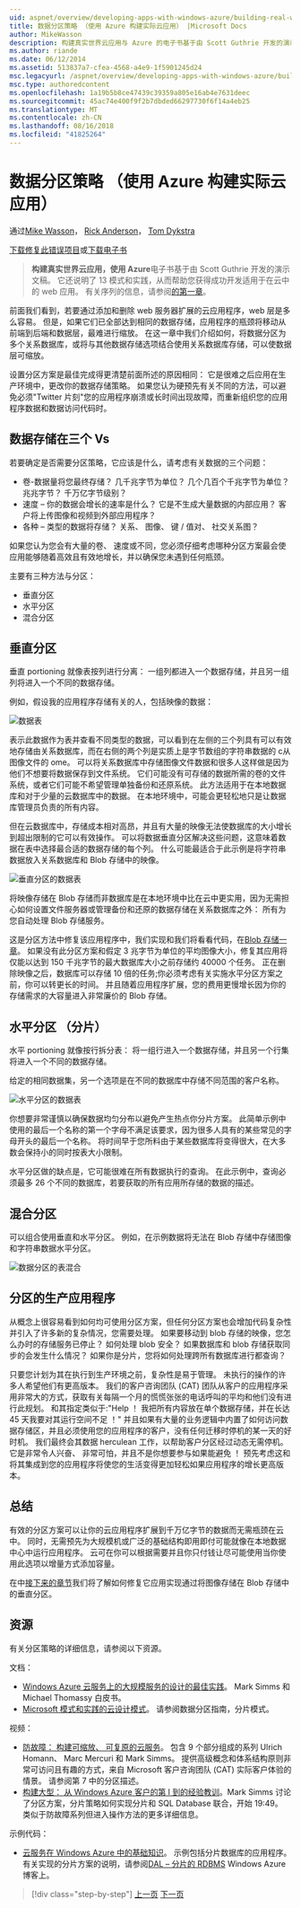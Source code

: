 ```yaml
---
uid: aspnet/overview/developing-apps-with-windows-azure/building-real-world-cloud-apps-with-windows-azure/data-partitioning-strategies
title: 数据分区策略 （使用 Azure 构建实际云应用） |Microsoft Docs
author: MikeWasson
description: 构建真实世界云应用与 Azure 的电子书基于由 Scott Guthrie 开发的演示文稿。 它还说明了 13 模式和实践可以他...
ms.author: riande
ms.date: 06/12/2014
ms.assetid: 513837a7-cfea-4568-a4e9-1f5901245d24
msc.legacyurl: /aspnet/overview/developing-apps-with-windows-azure/building-real-world-cloud-apps-with-windows-azure/data-partitioning-strategies
msc.type: authoredcontent
ms.openlocfilehash: 1a19b5b8ce47439c39359a805e16ab4e7631deec
ms.sourcegitcommit: 45ac74e400f9f2b7dbded66297730f6f14a4eb25
ms.translationtype: MT
ms.contentlocale: zh-CN
ms.lasthandoff: 08/16/2018
ms.locfileid: "41825264"
---
```

<a name="data-partitioning-strategies-building-real-world-cloud-apps-with-azure"></a>数据分区策略 （使用 Azure 构建实际云应用）
====================
通过[Mike Wasson](https://github.com/MikeWasson)， [Rick Anderson](https://github.com/Rick-Anderson)， [Tom Dykstra](https://github.com/tdykstra)

[下载修复此错误项目](http://code.msdn.microsoft.com/Fix-It-app-for-Building-cdd80df4)或[下载电子书](http://blogs.msdn.com/b/microsoft_press/archive/2014/07/23/free-ebook-building-cloud-apps-with-microsoft-azure.aspx)

> **构建真实世界云应用，使用 Azure**电子书基于由 Scott Guthrie 开发的演示文稿。 它还说明了 13 模式和实践，从而帮助您获得成功开发适用于在云中的 web 应用。 有关序列的信息，请参阅[的第一章](introduction.md)。


前面我们看到，若要通过添加和删除 web 服务器扩展的云应用程序，web 层是多么容易。 但是，如果它们已全部达到相同的数据存储，应用程序的瓶颈将移动从前端到后端和数据层，最难进行缩放。 在这一章中我们介绍如何，将数据分区为多个关系数据库，或将与其他数据存储选项结合使用关系数据库存储，可以使数据层可缩放。

设置分区方案是最佳完成得更清楚前面所述的原因相同： 它是很难之后应用在生产环境中，更改你的数据存储策略。 如果您认为硬预先有关不同的方法，可以避免必须"Twitter 片刻"您的应用程序崩溃或长时间出现故障，而重新组织您的应用程序数据和数据访问代码时。

## <a name="the-three-vs-of-data-storage"></a>数据存储在三个 Vs

若要确定是否需要分区策略，它应该是什么，请考虑有关数据的三个问题：

- 卷-数据量将您最终存储？ 几千兆字节为单位？ 几个几百个千兆字节为单位？ 兆兆字节？ 千万亿字节级别？
- 速度 – 你的数据会增长的速率是什么？ 它是不生成大量数据的内部应用？ 客户将上传图像和视频到外部应用程序？
- 各种 – 类型的数据将存储？ 关系、 图像、 键 / 值对、 社交关系图？

如果您认为您会有大量的卷、 速度或不同，您必须仔细考虑哪种分区方案最会使应用能够随着高效且有效地增长，并以确保您未遇到任何瓶颈。

主要有三种方法与分区：

- 垂直分区
- 水平分区
- 混合分区

## <a name="vertical-partitioning"></a>垂直分区

垂直 portioning 就像表按列进行分离： 一组列都进入一个数据存储，并且另一组列将进入一个不同的数据存储。

例如，假设我的应用程序存储有关的人，包括映像的数据：

![数据表](data-partitioning-strategies/_static/image1.png)

表示此数据作为表并查看不同类型的数据，可以看到在左侧的三个列具有可以有效地存储由关系数据库，而在右侧的两个列是实质上是字节数组的字符串数据的 c从图像文件的 ome。 可以将关系数据库中存储图像文件数据和很多人这样做是因为他们不想要将数据保存到文件系统。 它们可能没有可存储的数据所需的卷的文件系统，或者它们可能不希望管理单独备份和还原系统。 此方法适用于在本地数据库和对于少量的云数据库中的数据。 在本地环境中，可能会更轻松地只是让数据库管理员负责的所有内容。

但在云数据库中，存储成本相对高昂，并且有大量的映像无法使数据库的大小增长到超出限制的它可以有效操作。 可以将数据垂直分区解决这些问题，这意味着数据在表中选择最合适的数据存储的每个列。 什么可能最适合于此示例是将字符串数据放入关系数据库和 Blob 存储中的映像。

![垂直分区的数据表](data-partitioning-strategies/_static/image2.png)

将映像存储在 Blob 存储而非数据库是在本地环境中比在云中更实用，因为无需担心如何设置文件服务器或管理备份和还原的数据存储在关系数据库之外： 所有为您自动处理 Blob 存储服务。

这是分区方法中修复该应用程序中，我们实现和我们将看看代码，在[Blob 存储一章](unstructured-blob-storage.md)。 如果没有此分区方案和假定 3 兆字节为单位的平均图像大小，修复其应用将仅能以达到 150 千兆字节的最大数据库大小之前存储约 40000 个任务。 正在删除映像之后，数据库可以存储 10 倍的任务;你必须考虑有关实施水平分区方案之前，你可以转更长的时间。 并且随着应用程序扩展，您的费用更慢增长因为你的存储需求的大容量进入非常廉价的 Blob 存储。

## <a name="horizontal-partitioning-sharding"></a>水平分区 （分片）

水平 portioning 就像按行拆分表： 将一组行进入一个数据存储，并且另一个行集将进入一个不同的数据存储。

给定的相同数据集，另一个选项是在不同的数据库中存储不同范围的客户名称。

![水平分区的数据表](data-partitioning-strategies/_static/image3.png)

你想要非常谨慎以确保数据均匀分布以避免产生热点你分片方案。 此简单示例中使用的最后一个名称的第一个字母不满足该要求，因为很多人具有的某些常见的字母开头的最后一个名称。 将时间早于您所料由于某些数据库将变得很大，在大多数会保持小的同时按表大小限制。

水平分区做的缺点是，它可能很难在所有数据执行的查询。 在此示例中，查询必须最多 26 个不同的数据库，若要获取的所有应用所存储的数据的描述。

## <a name="hybrid-partitioning"></a>混合分区

可以组合使用垂直和水平分区。 例如，在示例数据将无法在 Blob 存储中存储图像和字符串数据水平分区。

![数据分区的表混合](data-partitioning-strategies/_static/image4.png)

## <a name="partitioning-a-production-application"></a>分区的生产应用程序

从概念上很容易看到如何均可使用分区方案，但任何分区方案也会增加代码复杂性并引入了许多新的复杂情况，您需要处理。 如果要移动到 blob 存储的映像，您怎么办时的存储服务已停止？ 如何处理 blob 安全？ 如果数据库和 blob 存储获取同步的会发生什么情况？ 如果你是分片，您将如何处理跨所有数据库进行都查询？

只要您计划为其在执行到生产环境之前，复杂性是易于管理。 未执行的操作的许多人希望他们有更高版本。 我们的客户咨询团队 (CAT) 团队从客户的应用程序采用非常大的方式，获取有关每隔一个月的慌慌张张的电话呼叫的平均和他们没有进行此规划。 和其指定类似于:"Help ！ 我把所有内容放在单个数据存储，并在长达 45 天我要对其运行空间不足 ！" 并且如果有大量的业务逻辑中内置了如何访问数据存储区，并且必须使用您的应用程序的客户，没有任何迁移时停机的某一天的好时机。 我们最终会其数据 herculean 工作，以帮助客户分区经过动态无需停机。 它是非常令人兴奋、 非常可怕，并且不是你想要参与如果能避免 ！ 预先考虑这和将其集成到您的应用程序将使您的生活变得更加轻松如果应用程序的增长更高版本。

## <a name="summary"></a>总结

有效的分区方案可以让你的云应用程序扩展到千万亿字节的数据而无需瓶颈在云中。 同时，无需预先为大规模机或广泛的基础结构即用即付可能就像在本地数据中心中运行应用程序。 云可在你可以根据需要并且你只付钱让尽可能使用当你使用此选项以增量方式添加容量。

在中[接下来的章节](unstructured-blob-storage.md)我们将了解如何修复它应用实现通过将图像存储在 Blob 存储中的垂直分区。

## <a name="resources"></a>资源

有关分区策略的详细信息，请参阅以下资源。

文档：

- [Windows Azure 云服务上的大规模服务的设计的最佳实践](https://msdn.microsoft.com/library/windowsazure/jj717232.aspx)。 Mark Simms 和 Michael Thomassy 白皮书。
- [Microsoft 模式和实践的云设计模式](https://msdn.microsoft.com/library/dn568099.aspx)。 请参阅数据分区指南，分片模式。

视频：

- [防故障： 构建可缩放、 可复原的云服务](https://channel9.msdn.com/Series/FailSafe)。 包含 9 个部分组成的系列 Ulrich Homann、 Marc Mercuri 和 Mark Simms。 提供高级概念和体系结构原则非常可访问且有趣的方式，来自 Microsoft 客户咨询团队 (CAT) 实际客户体验的情景。 请参阅第 7 中的分区描述。
- [构建大型： 从 Windows Azure 客户的第 I 到的经验教训](https://channel9.msdn.com/Events/Build/2012/3-029)。Mark Simms 讨论了分区方案，分片策略如何实现分片和 SQL Database 联合，开始 19:49。 类似于防故障系列但进入操作方法的更多详细信息。

示例代码：

- [云服务在 Windows Azure 中的基础知识](https://code.msdn.microsoft.com/Cloud-Service-Fundamentals-4ca72649)。 示例包括分片数据库的应用程序。 有关实现的分片方案的说明，请参阅[DAL – 分片的 RDBMS](https://blogs.msdn.com/b/windowsazure/archive/2013/09/05/dal-sharding-of-rdbms.aspx) Windows Azure 博客上。

> [!div class="step-by-step"]
> [上一页](data-storage-options.md)
> [下一页](unstructured-blob-storage.md)
